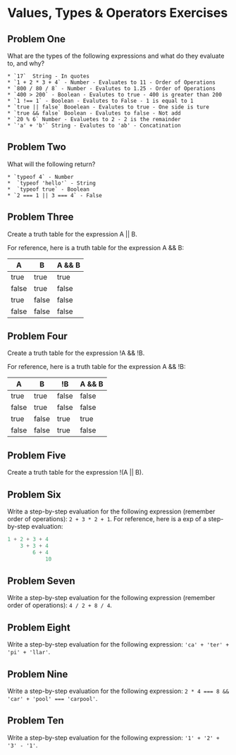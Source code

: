 # Values, Types & Operators Exercises

## Problem One

What are the types of the following expressions and what do they evaluate to, and why?
```
* `17`  String - In quotes
* `1 + 2 * 3 + 4` - Number - Evaluates to 11 - Order of Operations
* `800 / 80 / 8` - Number - Evalutes to 1.25 - Order of Operations
* `400 > 200` - Boolean - Evalutes to true - 400 is greater than 200
* `1 !== 1` - Boolean - Evalutes to False - 1 is equal to 1
* `true || false` Booelean - Evalutes to true - One side is ture
* `true && false` Boolean - Evalutes to false - Not add
* `20 % 6` Number - Evaluetes to 2 - 2 is the remainder
* `'a' + 'b'` String - Evalutes to 'ab' - Concatination
```
## Problem Two

What will the following return?
```
* `typeof 4` - Number
*  `typeof 'hello'` - String
*  `typeof true` - Boolean 
* `2 === 1 || 3 === 4` - False
```
## Problem Three

Create a truth table for the expression A || B.

For reference, here is a truth table for the expression A && B:



|   A   |   B   | A && B | 
|-------|-------|--------|
| true  | true  | true  |
| false | true  | false |
| true  | false | false |
| false | false | false | 


## Problem Four

Create a truth table for the expression !A && !B.

For reference, here is a truth table for the expression A && !B:



|   A   |   B   |   !B   | A && B | 
|-------|-------|--------|--------|
| true  | true  | false  | false |
| false | true  | false  | false |
| true  | false | true   | true  |
| false | false |  true  | false | 

## Problem Five

Create a truth table for the expression !(A || B).

## Problem Six

Write a step-by-step evaluation for the following expression (remember order of operations): `2 + 3 * 2 + 1`.
  For reference, here is a exp of a step-by-step evaluation: 
  ```js
  1 + 2 + 3 + 4  
      3 + 3 + 4
          6 + 4
              10
  ```
  
 ## Problem Seven
 
 Write a step-by-step evaluation for the following expression (remember order of operations): `4 / 2 + 8 / 4`.
 
 ## Problem Eight
 
 Write a step-by-step evaluation for the following expression: `'ca' + 'ter' + 'pi' + 'llar'`.
 
 ## Problem Nine
 
 Write a step-by-step evaluation for the following expression: `2 * 4 === 8 && 'car' + 'pool' === 'carpool'`.
 
 ## Problem Ten
 
  Write a step-by-step evaluation for the following expression: `'1' + '2' + '3' - '1'`.

  
